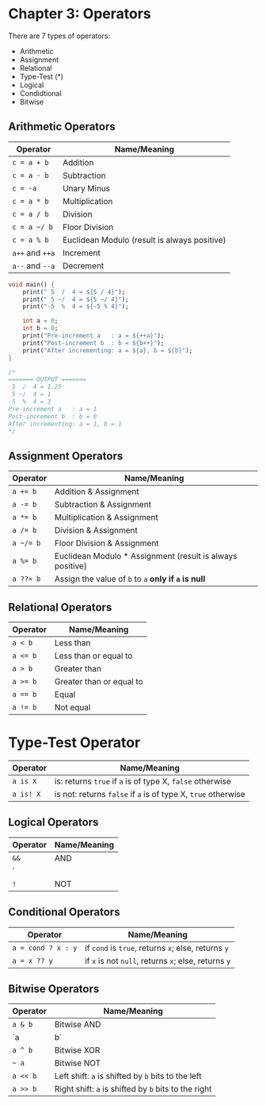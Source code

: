 # Chapter 3: Operators

There are 7 types of operators:
* Arithmetic
* Assignment
* Relational
* Type-Test (*)
* Logical
* Condidtional
* Bitwise

## Arithmetic Operators

| Operator        | Name/Meaning                                 |
| --------------- | -------------------------------------------- |
| `c = a + b`     | Addition                                     |
| `c = a - b`     | Subtraction                                  |
| `c = -a`        | Unary Minus                                  |
| `c = a * b`     | Multiplication                               |
| `c = a / b`     | Division                                     |
| `c = a ~/ b`    | Floor Division                               |
| `c = a % b`     | Euclidean Modulo (result is always positive) |
| `a++` and `++a` | Increment                                    |
| `a--` and `--a` | Decrement                                    |

```dart
void main() {
    print(" 5  /  4 = ${5 / 4}");
    print(" 5 ~/  4 = ${5 ~/ 4}");
    print("-5  %  4 = ${-5 % 4}");

    int a = 0;
    int b = 0;
    print("Pre-increment a   : a = ${++a}");
    print("Post-increment b  : b = ${b++}");
    print("After incrementing: a = ${a}, b = ${b}");
}

/*
======= OUTPUT =======
 5  /  4 = 1.25
 5 ~/  4 = 1
-5  %  4 = 3
Pre-increment a   : a = 1
Post-increment b  : b = 0
After incrementing: a = 1, b = 1
*/
```


## Assignment Operators

| Operator  | Name/Meaning                                              |
| --------- | --------------------------------------------------------- |
| `a += b`  | Addition & Assignment                                     |
| `a -= b`  | Subtraction & Assignment                                  |
| `a *= b`  | Multiplication & Assignment                               |
| `a /= b`  | Division & Assignment                                     |
| `a ~/= b` | Floor Division & Assignment                               |
| `a %= b`  | Euclidean Modulo * Assignment (result is always positive) |
| `a ??= b` | Assign the value of `b` to `a` **only if `a` is null**    |


## Relational Operators

| Operator | Name/Meaning             |
| -------- | ------------------------ |
| `a < b`  | Less than                |
| `a <= b` | Less than or equal to    |
| `a > b`  | Greater than             |
| `a >= b` | Greater than or equal to |
| `a == b` | Equal                    |
| `a != b` | Not equal                |


# Type-Test Operator

| Operator  | Name/Meaning                                                  |
| --------- | ------------------------------------------------------------- |
| `a is X`  | is: returns `true` if `a` is of type X, `false` otherwise     |
| `a is! X` | is not: returns `false` if `a` is of type X, `true` otherwise |


## Logical Operators

| Operator | Name/Meaning |
| -------- | ------------ |
| `&&`     | AND          |
| `||`     | OR           |
| `!`      | NOT          |


## Conditional Operators

| Operator           | Name/Meaning                                         |
| ------------------ | ---------------------------------------------------- |
| `a = cond ? x : y` | if `cond` is `true`, returns `x`; else, returns `y`  |
| `a = x ?? y`       | if `x` is not `null`, returns `x`; else, returns `y` |


## Bitwise Operators

| Operator | Name/Meaning                                         |
| -------- | ---------------------------------------------------- |
| `a & b`  | Bitwise AND                                          |
| `a | b`  | Bitwise OR                                           |
| `a ^ b`  | Bitwise XOR                                          |
| `~ a`    | Bitwise NOT                                          |
| `a << b` | Left shift: `a` is shifted by `b` bits to the left   |
| `a >> b` | Right shift: `a` is shifted by `b` bits to the right |

